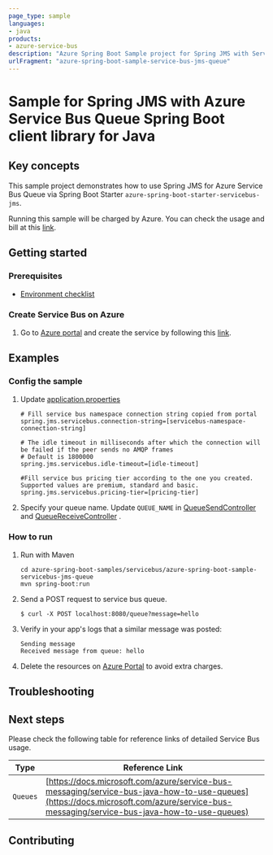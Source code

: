```yaml
---
page_type: sample
languages:
- java
products:
- azure-service-bus
description: "Azure Spring Boot Sample project for Spring JMS with Service Bus Queue client library"
urlFragment: "azure-spring-boot-sample-service-bus-jms-queue"
---
```


# Sample for Spring JMS with Azure Service Bus Queue Spring Boot client library for Java

## Key concepts

This sample project demonstrates how to use Spring JMS for Azure Service Bus Queue via Spring Boot Starter `azure-spring-boot-starter-servicebus-jms`. 

Running this sample will be charged by Azure. You can check the usage and bill at this [link](https://azure.microsoft.com/account/).

## Getting started

### Prerequisites
- [Environment checklist][environment_checklist]

### Create Service Bus on Azure

1. Go to [Azure portal](https://portal.azure.com/) and create the service by following this [link](https://docs.microsoft.com/azure/service-bus-messaging/service-bus-create-namespace-portal). 

## Examples                                           
### Config the sample

1. Update [application.properties](https://github.com/Azure-Samples/azure-spring-boot-samples/servicebus/azure-spring-boot-sample-servicebus-jms-queue/src/main/resources/application.properties)

    ```properties
    # Fill service bus namespace connection string copied from portal
    spring.jms.servicebus.connection-string=[servicebus-namespace-connection-string]

    # The idle timeout in milliseconds after which the connection will be failed if the peer sends no AMQP frames
    # Default is 1800000
    spring.jms.servicebus.idle-timeout=[idle-timeout]
   
    #Fill service bus pricing tier according to the one you created. Supported values are premium, standard and basic.
    spring.jms.servicebus.pricing-tier=[pricing-tier]
    ```

2. Specify your queue name. Update `QUEUE_NAME` in [QueueSendController] and [QueueReceiveController] .
                                                                                          
### How to run
1. Run with Maven
    ```
    cd azure-spring-boot-samples/servicebus/azure-spring-boot-sample-servicebus-jms-queue
    mvn spring-boot:run
    ```

2. Send a POST request to service bus queue.
    ```
    $ curl -X POST localhost:8080/queue?message=hello
    ```
    
3. Verify in your app's logs that a similar message was posted:
    ```
    Sending message
    Received message from queue: hello
    ```
    
4. Delete the resources on [Azure Portal](https://ms.portal.azure.com/) to avoid extra charges.

## Troubleshooting
## Next steps
Please check the following table for reference links of detailed Service Bus usage. 

Type | Reference Link
--- | ---
`Queues` | [https://docs.microsoft.com/azure/service-bus-messaging/service-bus-java-how-to-use-queues](https://docs.microsoft.com/azure/service-bus-messaging/service-bus-java-how-to-use-queues)

## Contributing

<!-- LINKS -->
[environment_checklist]: https://github.com/Azure/azure-sdk-for-java/blob/main/sdk/spring/ENVIRONMENT_CHECKLIST.md#ready-to-run-checklist
[QueueSendController]: https://github.com/Azure-Samples/azure-spring-boot-samples/servicebus/azure-spring-boot-sample-servicebus-jms-queue/src/main/java/com/azure/spring/sample/jms/queue/QueueSendController.java
[QueueReceiveController]: https://github.com/Azure-Samples/azure-spring-boot-samples/servicebus/azure-spring-boot-sample-servicebus-jms-queue/src/main/java/com/azure/spring/sample/jms/queue/QueueReceiveController.java
